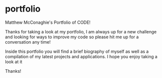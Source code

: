 # portfolio

Matthew McConaghie's Portfolio of CODE!

Thanks for taking a look at my portfolio, I am always up for a new challenge and looking for ways to improve my code so please hit me up for a conversation any time!

Inside this portfolio you will find a brief biography of myself as well as a compilation of my latest projects and applications.  I hope you enjoy taking a look at it

Thanks!